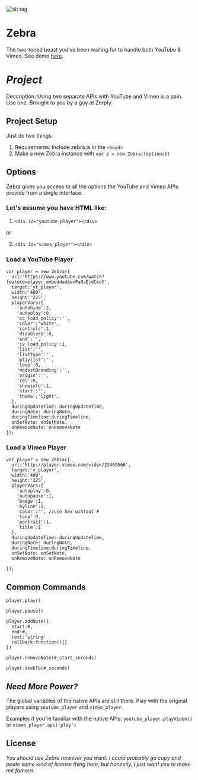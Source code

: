 
![alt tag](https://raw.github.com/ajwinn/Zebra/master/logo.jpg)

Zebra
=====

The two-toned beast you've been waiting for to handle both YouTube &amp; Vimeo. See demo [here](http://j.mp/16xheuX).


# _Project_

Description: Using two separate APIs with YouTube and Vimeo is a pain. Use one. Brought to you by a guy at Zerply.

## Project Setup

Just do two things:

1. Requirements: Include zebra.js in the `<head>` 
2. Make a new Zebra instance with `var z = new Zebra({options})`

## Options

Zebra gives you access to all the options the YouTube and Vimeo APIs provide from a single interface.

### Let's assume you have HTML like:

1. `<div id="youtube_player"></div>`

or

2. `<div id="vimeo_player"></div>`

### Load a YouTube Player

    var player = new Zebra({
      url:'https://www.youtube.com/watch?feature=player_embedded&v=PaOaEjdCkoY', 
      target:'yt_player', 
      width:'400',
      height:'225', 
      playerVars:{
        'autohide':2,
        'autoplay':0,
        'cc_load_policy':'',
        'color':'white',
        'controls':1,
        'disablekb':0,
        'end':'',
        'iv_load_policy':1,
        'list':'',
        'listType':'',
        'playlist':'',
        'loop':0,
        'modestBranding':'',
        'origin':'',
        'rel':0,
        'showinfo':1,
        'start':'',
        'theme':'light',
      },
      duringUpdateTime: duringUpdateTime,
      duringNote: duringNote,
      duringTimeline:duringTimeline,
      onSetNote: onSetNote,
      onRemoveNote: onRemoveNote
    });

### Load a Vimeo Player

    var player = new Zebra({
      url:'http://player.vimeo.com/video/23469566', 
      target:'v_player', 
      width:'400',
      height:'225', 
      playerVars:{
        'autoplay':0,
        'autopause':1,
        'badge':1,
        'byline':1,
        'color':'', //use hex wihtout #
        'loop':0,
        'portrait':1,
        'title':1
      },
      duringUpdateTime: duringUpdateTime,
      duringNote: duringNote,
      duringTimeline:duringTimeline,
      onSetNote: onSetNote,
      onRemoveNote: onRemoveNote

    });

## Common Commands

    player.play()

    player.pause()
    
    player.addNote({
      start:#,
      end:#,
      text:'string'
      callback:function(){}
    })
    
    player.removeNote(#_start_seconds)

    player.seekTo(#_seconds)


## _Need More Power?_

The global variables of the native APIs are still there. Play with the original players using `youtube_player` and `vimeo_player`. 

Examples if you're familiar with the native APIs: `youtube_player.playVideo()` or `vimeo_player.api('play')`


## License

_You should use Zebra however you want. I could probably go copy and paste some kind of license thing here, but honestly, I just want you to make me famous._